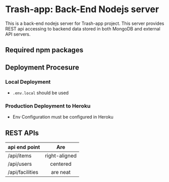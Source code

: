 # Trash-app: Back-End Nodejs server 

This is a back-end nodejs server for Trash-app project. This server provides REST api accessing to backend data stored in both MongoDB and external API servers. 

## Required npm packages

## Deployment Procesure

### Local Deployment

- `.env.local` should be used

### Production Deployment to Heroku

- Env Configuration must be configured in Heroku

## REST APIs

| api end point    | Are           |
| ---------------- |:-------------:|
| /api/items       | right-aligned |
| /api/users       | centered      |
| /api/facilities  | are neat      |
